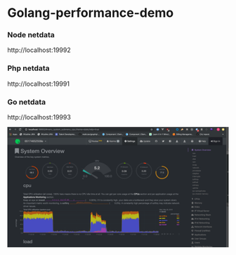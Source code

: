 # Golang-performance-demo

### Node netdata
http://localhost:19992

### Php netdata
http://localhost:19991

### Go netdata 
http://localhost:19993


![Benchmark](assets/netdata.png)